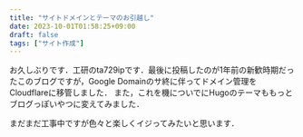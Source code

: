 ```yaml
---
title: "サイトドメインとテーマのお引越し"
date: 2023-10-01T01:58:25+09:00
draft: false
tags: ["サイト作成"]
---
```


お久しぶりです．工研のta729ipです．最後に投稿したのが1年前の新歓時期だったこのブログですが，Google Domainのサ終に伴ってドメイン管理をCloudflareに移管しました．
また，これを機についでにHugoのテーマももっとブログっぽいやつに変えてみました．

まだまだ工事中ですが色々と楽しくイジってみたいと思います．
